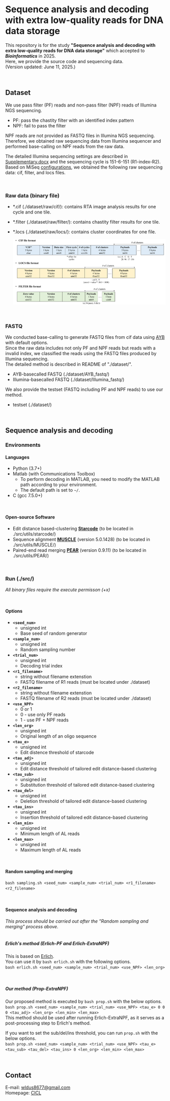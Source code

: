 # Sequence analysis and decoding with extra low-quality reads for DNA data storage
This repository is for the study **"Sequence analysis and decoding with extra low-quality reads for DNA data storage"** which accepted to **_Bioinformatics_** in 2025.  
Here, we provide the source code and sequencing data.  
(Version updated: June 11, 2025.)  

</br>

## Dataset
We use pass filter (PF) reads and non-pass filter (NPF) reads of Illumina NGS sequencing.  
- PF: pass the chastity filter with an identified index pattern  
- NPF: fail to pass the filter  

NPF reads are not provided as FASTQ files in Illumina NGS sequencing.  
Therefore, we obtained raw sequencing data from Illumina sequencer and performed base-calling on NPF reads from the raw data.  

The detailed Illumina sequencing settings are described in [Supplementary.docx](https://github.com/PParkJy/SAD-DNAstorage/blob/main/Supplementary.docx) and the sequencing cycle is 151-6-151 (R1-index-R2).   
Based on MiSeq [configurations](https://support.illumina.com/downloads/miseq-product-documentation.html), we obtained the following raw sequencing data: cif, filter, and locs files.    

</br>

### Raw data (binary file)  
- *.cif (./dataset/raw/cif/): contains RTA image analysis results for one cycle and one tile.
- *.filter (./dataset/raw/filter/): contains chastity filter results for one tile.
- *.locs (./dataset/raw/locs/): contains cluster coordinates for one file.   

  ![raw_format](./img/raw_format.png)

</br>

### FASTQ 
We conducted base-calling to generate FASTQ files from cif data using [AYB](https://github.com/timmassingham/AYB2/) with default options.   
Since the raw data includes not only PF and NPF reads but reads with a invalid index, we classified the reads using the FASTQ files produced by Illumina sequencing.  
The detailed method is described in README of "./dataset/".

- AYB-basecalled FASTQ (./dataset/AYB_fastq/)
- Illumina-basecalled FASTQ (./dataset/Illumina_fastq/)

We also provide the testset (FASTQ including PF and NPF reads) to use our method.  
- testset (./dataset/)

</br>

## Sequence analysis and decoding
### Environments
#### Languages
- Python (3.7+)
- Matlab (with Communications Toolbox)
  - To perform decoding in MATLAB, you need to modify the MATLAB path according to your environment.
  - The default path is set to `~/`.
- C (gcc 7.5.0+)

</br>

#### Open-source Software
- Edit distance based-clustering **[Starcode](https://github.com/gui11aume/starcode)** (to be located in ./src/utils/starcode/)
- Sequence alignment **[MUSCLE](https://github.com/rcedgar/muscle)** (version 5.0.1428) (to be located in ./src/utils/MUSCLE/)
- Paired-end read merging **[PEAR](https://github.com/tseemann/PEAR)** (version 0.9.11) (to be located in ./src/utils/PEAR/)

</br>

### Run (./src/)
*All binary files require the execute permisson (+x)*  

</br>

#### Options
- **`<seed_num>`** 
  - unsigned int
  - Base seed of random generator 
- **`<sample_num>`** 
  - unsigned int
  - Random sampling number  
- **`<trial_num>`** 
  - unsigned int
  - Decoding trial index 
- **`<r1_filename>`** 
  - string without filename extenstion
  - FASTQ filename of R1 reads (must be located under ./dataset)  
- **`<r2_filename>`** 
  - string without filename extenstion
  - FASTQ filename of R2 reads (must be located under ./dataset)  
- **`<use_NPF>`** 
  - 0 or 1
  - 0 - use only PF reads
  - 1 - use PF + NPF reads 
- **`<len_org>`** 
  - unsigned int
  - Original length of an oligo sequence 
- **`<tau_e>`** 
  - unsigned int
  - Edit distence threshold of starcode
- **`<tau_adj>`** 
  - unsigned int 
  - Edit distance threshold of tailored edit distance-based clustering 
- **`<tau_sub>`** 
  - unsigned int
  - Substitution threshold of tailored edit distance-based clustering 
- **`<tau_del>`** 
  - unsigned int
  - Deletion threshold of tailored edit distance-based clustering 
- **`<tau_ins>`** 
  - unsigned int
  - Insertion threshold of tailored edit distance-based clustering 
- **`<len_min>`** 
  - unsigned int
  - Minimum length of AL reads 
- **`<len_max>`** 
  - unsigned int
  - Maximum length of AL reads 

</br>

#### Random sampling and merging
`bash sampling.sh <seed_num> <sample_num> <trial_num> <r1_filename> <r2_filename>`

</br>

#### Sequence analysis and decoding
*This process should be carried out after the "Random sampling and merging" process above.*  
</br>

##### Erlich's method (Erlich-PF and Erlich-ExtraNPF) 
This is based on [Erlich](https://github.com/TeamErlich/dna-fountain).    
You can use it by `bash erlich.sh` with the following options.  
`bash erlich.sh <seed_num> <sample_num> <trial_num> <use_NPF> <len_org>`  

</br>

##### Our method (Prop-ExtraNPF)
Our proposed method is executed by `bash prop.sh` with the below options.   
`bash prop.sh <seed_num> <sample_num> <trial_num> <use_NPF> <tau_e> 0 0 0 <tau_adj> <len_org> <len_min> <len_max>`  
This method should be used after running Erlich-ExtraNPF, as it serves as a post-processing step to Erlich's method.  

If you want to set the sub/del/ins threshold, you can run `prop.sh` with the below options.  
`bash prop.sh <seed_num> <sample_num> <trial_num> <use_NPF> <tau_e> <tau_sub> <tau_del> <tau_ins> 0 <len_org> <len_min> <len_max>`  

</br>

## Contact
E-mail: wldus8677@gmail.com  
Homepage: [CICL](http://cctl.jnu.ac.kr/)  
